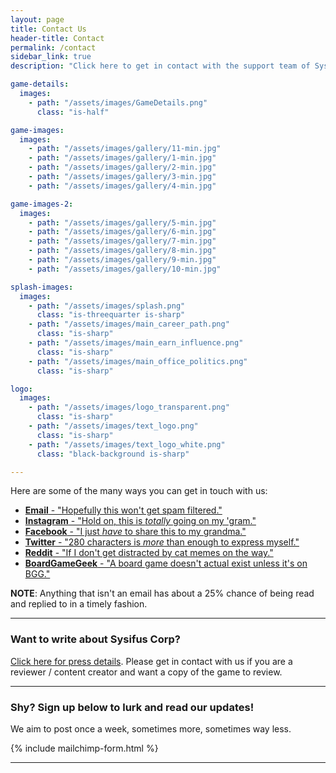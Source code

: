 ```yaml
---
layout: page
title: Contact Us
header-title: Contact
permalink: /contact
sidebar_link: true
description: "Click here to get in contact with the support team of Sysifus Corp."

game-details:
  images:
    - path: "/assets/images/GameDetails.png"
      class: "is-half"

game-images:
  images:
    - path: "/assets/images/gallery/11-min.jpg"
    - path: "/assets/images/gallery/1-min.jpg"
    - path: "/assets/images/gallery/2-min.jpg"
    - path: "/assets/images/gallery/3-min.jpg"
    - path: "/assets/images/gallery/4-min.jpg"

game-images-2:
  images:
    - path: "/assets/images/gallery/5-min.jpg"
    - path: "/assets/images/gallery/6-min.jpg"
    - path: "/assets/images/gallery/7-min.jpg"
    - path: "/assets/images/gallery/8-min.jpg"
    - path: "/assets/images/gallery/9-min.jpg"
    - path: "/assets/images/gallery/10-min.jpg"

splash-images:
  images:
    - path: "/assets/images/splash.png"
      class: "is-threequarter is-sharp"
    - path: "/assets/images/main_career_path.png"
      class: "is-sharp"
    - path: "/assets/images/main_earn_influence.png"
      class: "is-sharp"
    - path: "/assets/images/main_office_politics.png"
      class: "is-sharp"

logo:
  images:
    - path: "/assets/images/logo_transparent.png"
      class: "is-sharp"
    - path: "/assets/images/text_logo.png"
      class: "is-sharp"
    - path: "/assets/images/text_logo_white.png"
      class: "black-background is-sharp"

---
```


<div id="fb-root"></div>
<script async defer crossorigin="anonymous" src="https://connect.facebook.net/en_US/sdk.js#xfbml=1&version=v9.0" nonce="0XX40C9g"></script>

Here are some of the many ways you can get in touch with us:
* [ **Email** - "Hopefully this won't get spam filtered."][email-us]
* [ **Instagram** - "Hold on, this is _totally_ going on my 'gram."][instagram]
* [ **Facebook** - "I just _have_ to share this to my grandma."][facebook]
* [ **Twitter** - "280 characters is _more_ than enough to express myself."][twitter]
* [ **Reddit** - "If I don't get distracted by cat memes on the way."][reddit]
* [ **BoardGameGeek** - "A board game doesn't actual exist unless it's on BGG."][bgg]

**NOTE**: Anything that isn't an email has about a 25% chance of being read and replied to in a timely fashion.

[email-us]: mailto:hello@sysifuscorp.com
[instagram]: https://www.instagram.com/sysifuscorp
[facebook]: https://www.facebook.com/sysifuscorp
[twitter]: https://twitter.com/sysifuscorp
[reddit]: https://www.reddit.com/user/sysifuscorp
[bgg]: https://boardgamegeek.com/boardgame/318996/welcome-sysifus-corp

---

### Want to write about Sysifus Corp?

[Click here for press details](/press). Please get in contact with us if you are a reviewer / content creator and want a copy of the game to review.

---
### Shy? Sign up below to lurk and read our updates!
We aim to post once a week, sometimes more, sometimes way less.

{% include mailchimp-form.html %}

---
